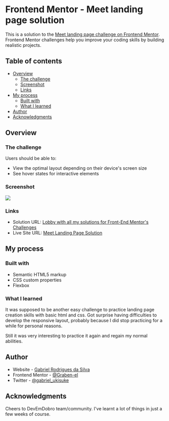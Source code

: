 # Frontend Mentor - Meet landing page solution

This is a solution to the [Meet landing page challenge on Frontend Mentor](https://www.frontendmentor.io/challenges/meet-landing-page-rbTDS6OUR). Frontend Mentor challenges help you improve your coding skills by building realistic projects. 

## Table of contents

- [Overview](#overview)
  - [The challenge](#the-challenge)
  - [Screenshot](#screenshot)
  - [Links](#links)
- [My process](#my-process)
  - [Built with](#built-with)
  - [What I learned](#what-i-learned)
- [Author](#author)
- [Acknowledgments](#acknowledgments)

## Overview

### The challenge

Users should be able to:

- View the optimal layout depending on their device's screen size
- See hover states for interactive elements

### Screenshot

![](./responsive.gif)


### Links

- Solution URL: [Lobby with all my solutions for Front-End Mentor's Challenges](https://graben-el.github.io/Front-End-Mentor-Challenges/)
- Live Site URL: [Meet Landing Page Solution](https://graben-el.github.io/Front-End-Mentor-Challenges/meet-landing-page/meet-landing-page/starter-code/index.html)

## My process

### Built with

- Semantic HTML5 markup
- CSS custom properties
- Flexbox

### What I learned

It was supposed to be another easy challenge to practice landing page creation skills with basic html and css. Got surprise having difficulties to develop the responsive layout, probably because I did stop practicing for a while for personal reasons.

Still it was very interesting to practice it again and regain my normal abilities.


  ## Author

  - Website - [Gabriel Rodrigues da Silva](https://github.com/Graben-el?tab=repositories)
  - Frontend Mentor - [@Graben-el](https://www.frontendmentor.io/profile/Graben-el)
  - Twitter - [@gabriel_ukisuke](https://twitter.com/gabriel_ukisuke)


  ## Acknowledgments

  Cheers to DevEmDobro team/community. I've learnt a lot of things in just a few weeks of course. 
